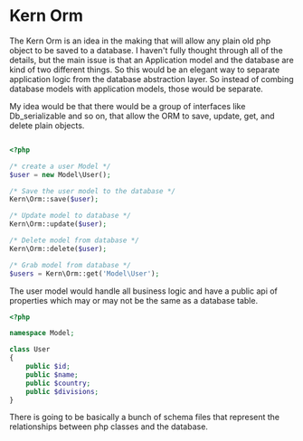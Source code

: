 # Kern Orm

The Kern Orm is an idea in the making that will allow any plain old php object to be saved to a database. I haven't fully thought through all of the details, but the main issue is that an Application model and the database are kind of two different things. So this would be an elegant way to separate application logic from the database abstraction layer. So instead of combing database models with application models, those would be separate.

My idea would be that there would be a group of interfaces like Db_serializable and so on, that allow the ORM to save, update, get, and delete plain objects.

````php

<?php

/* create a user Model */
$user = new Model\User();

/* Save the user model to the database */
Kern\Orm::save($user);

/* Update model to database */
Kern\Orm::update($user);

/* Delete model from database */
Kern\Orm::delete($user);

/* Grab model from database */
$users = Kern\Orm::get('Model\User');
````

The user model would handle all business logic and have a public api of properties which may or may not be the same as a database table. 

````php
<?php

namespace Model;

class User
{
    public $id;
    public $name;
    public $country;
    public $divisions;
}
````

There is going to be basically a bunch of schema files that represent the relationships between php classes and the database.
